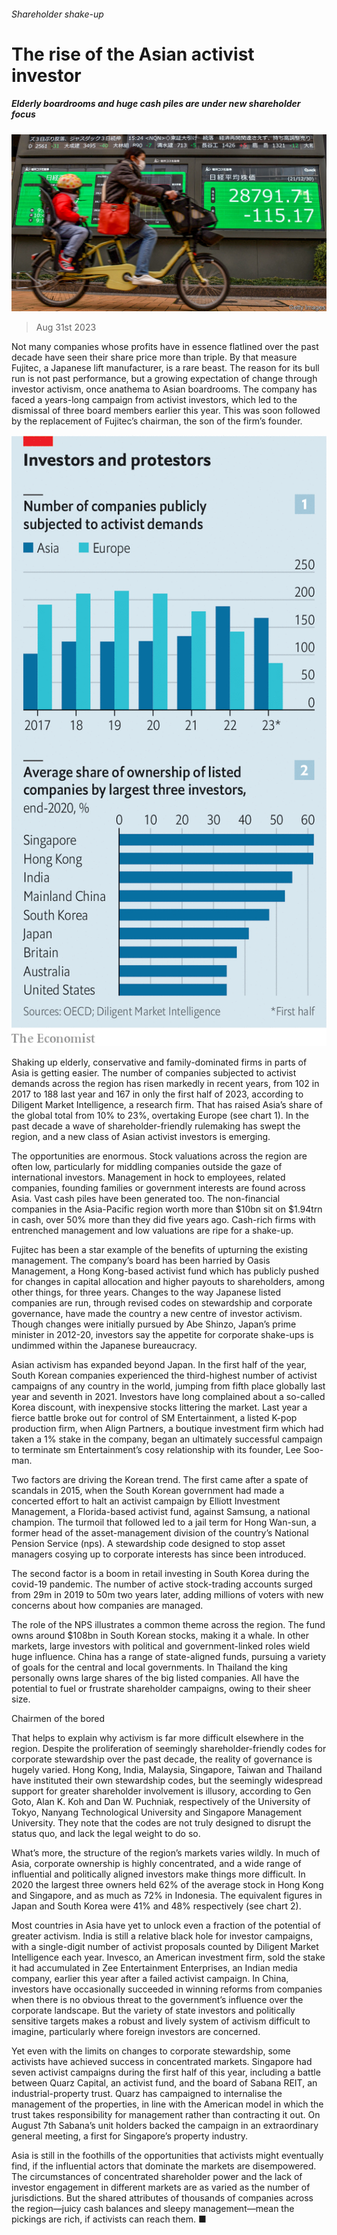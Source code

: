 ###### Shareholder shake-up

# The rise of the Asian activist investor 

##### Elderly boardrooms and huge cash piles are under new shareholder focus 

![image](images/20230902_WBP502.jpg) 

> Aug 31st 2023 

Not many companies whose profits have in essence flatlined over the past decade have seen their share price more than triple. By that measure Fujitec, a Japanese lift manufacturer, is a rare beast. The reason for its bull run is not past performance, but a growing expectation of change through investor activism, once anathema to Asian boardrooms. The company has faced a years-long campaign from activist investors, which led to the dismissal of three board members earlier this year. This was soon followed by the replacement of Fujitec’s chairman, the son of the firm’s founder.

![image](images/20230902_WBC376.png) 


Shaking up elderly, conservative and family-dominated firms in parts of Asia is getting easier. The number of companies subjected to activist demands across the region has risen markedly in recent years, from 102 in 2017 to 188 last year and 167 in only the first half of 2023, according to Diligent Market Intelligence, a research firm. That has raised Asia’s share of the global total from 10% to 23%, overtaking Europe (see chart 1). In the past decade a wave of shareholder-friendly rulemaking has swept the region, and a new class of Asian activist investors is emerging.

The opportunities are enormous. Stock valuations across the region are often low, particularly for middling companies outside the gaze of international investors. Management in hock to employees, related companies, founding families or government interests are found across Asia. Vast cash piles have been generated too. The non-financial companies in the Asia-Pacific region worth more than $10bn sit on $1.94trn in cash, over 50% more than they did five years ago. Cash-rich firms with entrenched management and low valuations are ripe for a shake-up.

Fujitec has been a star example of the benefits of upturning the existing management. The company’s board has been harried by Oasis Management, a Hong Kong-based activist fund which has publicly pushed for changes in capital allocation and higher payouts to shareholders, among other things, for three years. Changes to the way Japanese listed companies are run, through revised codes on stewardship and corporate governance, have made the country a new centre of investor activism. Though changes were initially pursued by Abe Shinzo, Japan’s prime minister in 2012-20, investors say the appetite for corporate shake-ups is undimmed within the Japanese bureaucracy.

Asian activism has expanded beyond Japan. In the first half of the year, South Korean companies experienced the third-highest number of activist campaigns of any country in the world, jumping from fifth place globally last year and seventh in 2021. Investors have long complained about a so-called Korea discount, with inexpensive stocks littering the market. Last year a fierce battle broke out for control of SM Entertainment, a listed K-pop production firm, when Align Partners, a boutique investment firm which had taken a 1% stake in the company, began an ultimately successful campaign to terminate sm Entertainment’s cosy relationship with its founder, Lee Soo-man.

Two factors are driving the Korean trend. The first came after a spate of scandals in 2015, when the South Korean government had made a concerted effort to halt an activist campaign by Elliott Investment Management, a Florida-based activist fund, against Samsung, a national champion. The turmoil that followed led to a jail term for Hong Wan-sun, a former head of the asset-management division of the country’s National Pension Service (nps). A stewardship code designed to stop asset managers cosying up to corporate interests has since been introduced. 

The second factor is a boom in retail investing in South Korea during the covid-19 pandemic. The number of active stock-trading accounts surged from 29m in 2019 to 50m two years later, adding millions of voters with new concerns about how companies are managed.

The role of the NPS illustrates a common theme across the region. The fund owns around $108bn in South Korean stocks, making it a whale. In other markets, large investors with political and government-linked roles wield huge influence. China has a range of state-aligned funds, pursuing a variety of goals for the central and local governments. In Thailand the king personally owns large shares of the big listed companies. All have the potential to fuel or frustrate shareholder campaigns, owing to their sheer size.

Chairmen of the bored

That helps to explain why activism is far more difficult elsewhere in the region. Despite the proliferation of seemingly shareholder-friendly codes for corporate stewardship over the past decade, the reality of governance is hugely varied. Hong Kong, India, Malaysia, Singapore, Taiwan and Thailand have instituted their own stewardship codes, but the seemingly widespread support for greater shareholder involvement is illusory, according to Gen Goto, Alan K. Koh and Dan W. Puchniak, respectively of the University of Tokyo, Nanyang Technological University and Singapore Management University. They note that the codes are not truly designed to disrupt the status quo, and lack the legal weight to do so.

What’s more, the structure of the region’s markets varies wildly. In much of Asia, corporate ownership is highly concentrated, and a wide range of influential and politically aligned investors make things more difficult. In 2020 the largest three owners held 62% of the average stock in Hong Kong and Singapore, and as much as 72% in Indonesia. The equivalent figures in Japan and South Korea were 41% and 48% respectively (see chart 2). 

Most countries in Asia have yet to unlock even a fraction of the potential of greater activism. India is still a relative black hole for investor campaigns, with a single-digit number of activist proposals counted by Diligent Market Intelligence each year. Invesco, an American investment firm, sold the stake it had accumulated in Zee Entertainment Enterprises, an Indian media company, earlier this year after a failed activist campaign. In China, investors have occasionally succeeded in winning reforms from companies when there is no obvious threat to the government’s influence over the corporate landscape. But the variety of state investors and politically sensitive targets makes a robust and lively system of activism difficult to imagine, particularly where foreign investors are concerned. 

Yet even with the limits on changes to corporate stewardship, some activists have achieved success in concentrated markets. Singapore had seven activist campaigns during the first half of this year, including a battle between Quarz Capital, an activist fund, and the board of Sabana REIT, an industrial-property trust. Quarz has campaigned to internalise the management of the properties, in line with the American model in which the trust takes responsibility for management rather than contracting it out. On August 7th Sabana’s unit holders backed the campaign in an extraordinary general meeting, a first for Singapore’s property industry.

Asia is still in the foothills of the opportunities that activists might eventually find, if the influential actors that dominate the markets are disempowered. The circumstances of concentrated shareholder power and the lack of investor engagement in different markets are as varied as the number of jurisdictions. But the shared attributes of thousands of companies across the region—juicy cash balances and sleepy management—mean the pickings are rich, if activists can reach them. ■


